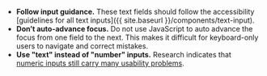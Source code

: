 - **Follow input guidance.** These text fields should follow the accessibility [guidelines for all text inputs]({{ site.baseurl }}/components/text-input).
- **Don’t auto-advance focus.** Do not use JavaScript to auto advance the focus from one field to the next. This makes it difficult for keyboard-only users to navigate and correct mistakes.
- **Use "text" instead of "number" inputs.** Research indicates that [numeric inputs still carry many usability problems](https://technology.blog.gov.uk/2020/02/24/why-the-gov-uk-design-system-team-changed-the-input-type-for-numbers/).